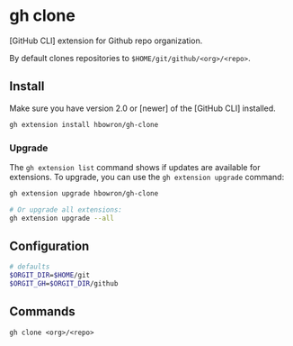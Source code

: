 # gh clone

[GitHub CLI] extension for Github repo organization.

By default clones repositories to `$HOME/git/github/<org>/<repo>`.

## Install

Make sure you have version 2.0 or [newer] of the [GitHub CLI] installed.

```bash
gh extension install hbowron/gh-clone
```

### Upgrade

The `gh extension list` command shows if updates are available for extensions. To upgrade, you can use the `gh extension upgrade` command:

```bash
gh extension upgrade hbowron/gh-clone

# Or upgrade all extensions:
gh extension upgrade --all
```

## Configuration

```bash
# defaults
$ORGIT_DIR=$HOME/git
$ORGIT_GH=$ORGIT_DIR/github
```

## Commands

`gh clone <org>/<repo>`